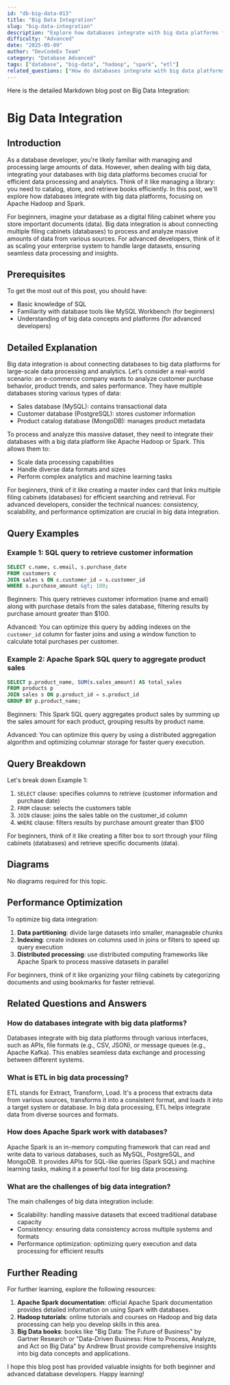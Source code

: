 ```yaml
---
id: "db-big-data-013"
title: "Big Data Integration"
slug: "big-data-integration"
description: "Explore how databases integrate with big data platforms for large-scale data processing and analytics."
difficulty: "Advanced"
date: "2025-05-09"
author: "DevCodeEx Team"
category: "Database Advanced"
tags: ["database", "big-data", "hadoop", "spark", "etl"]
related_questions: ["How do databases integrate with big data platforms?", "What is ETL in big data processing?", "How does Apache Spark work with databases?", "What are the challenges of big data integration?"]
---
```


Here is the detailed Markdown blog post on Big Data Integration:

# Big Data Integration
## Introduction

As a database developer, you're likely familiar with managing and processing large amounts of data. However, when dealing with big data, integrating your databases with big data platforms becomes crucial for efficient data processing and analytics. Think of it like managing a library: you need to catalog, store, and retrieve books efficiently. In this post, we'll explore how databases integrate with big data platforms, focusing on Apache Hadoop and Spark.

For beginners, imagine your database as a digital filing cabinet where you store important documents (data). Big data integration is about connecting multiple filing cabinets (databases) to process and analyze massive amounts of data from various sources. For advanced developers, think of it as scaling your enterprise system to handle large datasets, ensuring seamless data processing and insights.

## Prerequisites

To get the most out of this post, you should have:

* Basic knowledge of SQL
* Familiarity with database tools like MySQL Workbench (for beginners)
* Understanding of big data concepts and platforms (for advanced developers)

## Detailed Explanation

Big data integration is about connecting databases to big data platforms for large-scale data processing and analytics. Let's consider a real-world scenario: an e-commerce company wants to analyze customer purchase behavior, product trends, and sales performance. They have multiple databases storing various types of data:

* Sales database (MySQL): contains transactional data
* Customer database (PostgreSQL): stores customer information
* Product catalog database (MongoDB): manages product metadata

To process and analyze this massive dataset, they need to integrate their databases with a big data platform like Apache Hadoop or Spark. This allows them to:

* Scale data processing capabilities
* Handle diverse data formats and sizes
* Perform complex analytics and machine learning tasks

For beginners, think of it like creating a master index card that links multiple filing cabinets (databases) for efficient searching and retrieval. For advanced developers, consider the technical nuances: consistency, scalability, and performance optimization are crucial in big data integration.

## Query Examples

### Example 1: SQL query to retrieve customer information
```sql
SELECT c.name, c.email, s.purchase_date
FROM customers c
JOIN sales s ON c.customer_id = s.customer_id
WHERE s.purchase_amount &gt; 100;
```
Beginners: This query retrieves customer information (name and email) along with purchase details from the sales database, filtering results by purchase amount greater than $100.

Advanced: You can optimize this query by adding indexes on the `customer_id` column for faster joins and using a window function to calculate total purchases per customer.

### Example 2: Apache Spark SQL query to aggregate product sales
```sql
SELECT p.product_name, SUM(s.sales_amount) AS total_sales
FROM products p
JOIN sales s ON p.product_id = s.product_id
GROUP BY p.product_name;
```
Beginners: This Spark SQL query aggregates product sales by summing up the sales amount for each product, grouping results by product name.

Advanced: You can optimize this query by using a distributed aggregation algorithm and optimizing columnar storage for faster query execution.

## Query Breakdown

Let's break down Example 1:

1. `SELECT` clause: specifies columns to retrieve (customer information and purchase date)
2. `FROM` clause: selects the customers table
3. `JOIN` clause: joins the sales table on the customer_id column
4. `WHERE` clause: filters results by purchase amount greater than $100

For beginners, think of it like creating a filter box to sort through your filing cabinets (databases) and retrieve specific documents (data).

## Diagrams

No diagrams required for this topic.

## Performance Optimization

To optimize big data integration:

1. **Data partitioning**: divide large datasets into smaller, manageable chunks
2. **Indexing**: create indexes on columns used in joins or filters to speed up query execution
3. **Distributed processing**: use distributed computing frameworks like Apache Spark to process massive datasets in parallel

For beginners, think of it like organizing your filing cabinets by categorizing documents and using bookmarks for faster retrieval.

## Related Questions and Answers

### How do databases integrate with big data platforms?

Databases integrate with big data platforms through various interfaces, such as APIs, file formats (e.g., CSV, JSON), or message queues (e.g., Apache Kafka). This enables seamless data exchange and processing between different systems.

### What is ETL in big data processing?

ETL stands for Extract, Transform, Load. It's a process that extracts data from various sources, transforms it into a consistent format, and loads it into a target system or database. In big data processing, ETL helps integrate data from diverse sources and formats.

### How does Apache Spark work with databases?

Apache Spark is an in-memory computing framework that can read and write data to various databases, such as MySQL, PostgreSQL, and MongoDB. It provides APIs for SQL-like queries (Spark SQL) and machine learning tasks, making it a powerful tool for big data processing.

### What are the challenges of big data integration?

The main challenges of big data integration include:

* Scalability: handling massive datasets that exceed traditional database capacity
* Consistency: ensuring data consistency across multiple systems and formats
* Performance optimization: optimizing query execution and data processing for efficient results

## Further Reading

For further learning, explore the following resources:

1. **Apache Spark documentation**: official Apache Spark documentation provides detailed information on using Spark with databases.
2. **Hadoop tutorials**: online tutorials and courses on Hadoop and big data processing can help you develop skills in this area.
3. **Big Data books**: books like "Big Data: The Future of Business" by Gartner Research or "Data-Driven Business: How to Process, Analyze, and Act on Big Data" by Andrew Brust provide comprehensive insights into big data concepts and applications.

I hope this blog post has provided valuable insights for both beginner and advanced database developers. Happy learning!